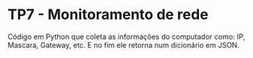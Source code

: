 # TP7 - Monitoramento de rede
Código em Python que coleta as informações do computador como: IP, Mascara, Gateway, etc. E no fim ele retorna num dicionário em JSON.
